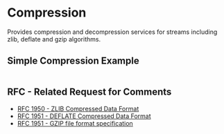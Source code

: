 # Compression

Provides compression and decompression services for streams including zlib, deflate and gzip algorithms.

## Simple Compression Example
```CSharp

```

## RFC - Related Request for Comments
- [RFC 1950 - ZLIB Compressed Data Format](https://tools.ietf.org/html/rfc1950) 
- [RFC 1951 - DEFLATE Compressed Data Format](https://tools.ietf.org/html/rfc1951)
- [RFC 1951 - GZIP file format specification](https://tools.ietf.org/html/rfc1951)